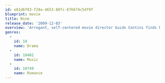 ```yaml
---
id: e81d6f83-f28a-4653-88fc-076674c5df9f
blueprint: movie
title: Nine
release_date: '2009-12-03'
overview: 'Arrogant, self-centered movie director Guido Contini finds himself struggling to find meaning, purpose, and a script for his latest film endeavor. With only a week left before shooting begins, he desperately searches for answers and inspiration from his wife, his mistress, his muse, and his mother.'
genres:
  -
    id: 18
    name: Drama
  -
    id: 10402
    name: Music
  -
    id: 10749
    name: Romance
---
```

